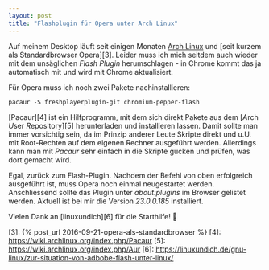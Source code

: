 ```yaml
---
layout: post
title: "Flashplugin für Opera unter Arch Linux"
---
```


Auf meinem Desktop läuft seit einigen Monaten [Arch Linux][2] und [seit kurzem als Standardbrowser Opera][3]. Leider muss ich mich seitdem auch wieder mit dem unsäglichen *Flash Plugin* herumschlagen - in Chrome kommt das ja automatisch mit und wird mit Chrome aktualisiert.

Für Opera muss ich noch zwei Pakete nachinstallieren:

    pacaur -S freshplayerplugin-git chromium-pepper-flash

[Pacaur][4] ist ein Hilfprogramm, mit dem sich direkt Pakete aus dem [*A*rch *U*ser *R*epository][5] herunterladen und installieren lassen. Damit sollte man immer vorsichtig sein, da im Prinzip anderer Leute Skripte direkt und u.U. mit Root-Rechten auf dem eigenen Rechner ausgeführt werden. Allerdings kann man mit *Pacaur* sehr einfach in die Skripte gucken und prüfen, was dort gemacht wird.

Egal, zurück zum Flash-Plugin. Nachdem der Befehl von oben erfolgreich ausgeführt ist, muss Opera noch einmal neugestartet werden. Anschliessend sollte das Plugin unter *about:plugins* im Browser gelistet werden. Aktuell ist bei mir die Version *23.0.0.185* installiert.

Vielen Dank an [linuxundich][6] für die Starthilfe! 🙂

[0]: https://linuxundich.de/gnu-linux/zur-situation-von-adbobe-flash-unter-linux/
[1]: https://aur.archlinux.org/packages/freshplayerplugin/
[2]: https://www.archlinux.org
[3]: {% post_url 2016-09-21-opera-als-standardbrowser %}
[4]: https://wiki.archlinux.org/index.php/Pacaur
[5]: https://wiki.archlinux.org/index.php/Aur
[6]: https://linuxundich.de/gnu-linux/zur-situation-von-adbobe-flash-unter-linux/

